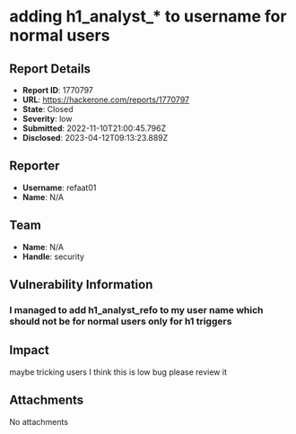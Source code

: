 # adding h1_analyst_* to username for normal users 

## Report Details
- **Report ID**: 1770797
- **URL**: https://hackerone.com/reports/1770797
- **State**: Closed
- **Severity**: low
- **Submitted**: 2022-11-10T21:00:45.796Z
- **Disclosed**: 2023-04-12T09:13:23.889Z

## Reporter
- **Username**: refaat01
- **Name**: N/A

## Team
- **Name**: N/A
- **Handle**: security

## Vulnerability Information
### I managed to add h1_analyst_refo to my user name which should not be for normal users only for h1 triggers

## Impact

maybe tricking users I think this is low bug please review it

## Attachments
No attachments
